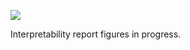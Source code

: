 ![](https://db-feed.s3.amazonaws.com/legacy/Screen_Shot_2017-06-02_at_12_08_37_PM-1496419746370.png)

Interpretability report figures in progress.
